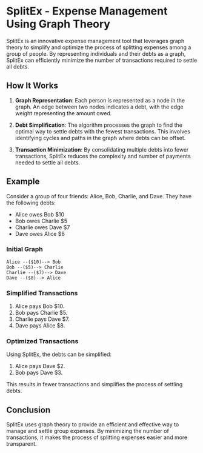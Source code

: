 # SplitEx - Expense Management Using Graph Theory

SplitEx is an innovative expense management tool that leverages graph theory to simplify and optimize the process of splitting expenses among a group of people. By representing individuals and their debts as a graph, SplitEx can efficiently minimize the number of transactions required to settle all debts.

## How It Works

1. **Graph Representation**: Each person is represented as a node in the graph. An edge between two nodes indicates a debt, with the edge weight representing the amount owed.

2. **Debt Simplification**: The algorithm processes the graph to find the optimal way to settle debts with the fewest transactions. This involves identifying cycles and paths in the graph where debts can be offset.

3. **Transaction Minimization**: By consolidating multiple debts into fewer transactions, SplitEx reduces the complexity and number of payments needed to settle all debts.

## Example

Consider a group of four friends: Alice, Bob, Charlie, and Dave. They have the following debts:

- Alice owes Bob $10
- Bob owes Charlie $5
- Charlie owes Dave $7
- Dave owes Alice $8

### Initial Graph

```
Alice --($10)--> Bob
Bob --($5)--> Charlie
Charlie --($7)--> Dave
Dave --($8)--> Alice
```

### Simplified Transactions

1. Alice pays Bob $10.
2. Bob pays Charlie $5.
3. Charlie pays Dave $7.
4. Dave pays Alice $8.

### Optimized Transactions

Using SplitEx, the debts can be simplified:

1. Alice pays Dave $2.
2. Bob pays Dave $3.

This results in fewer transactions and simplifies the process of settling debts.

## Conclusion

SplitEx uses graph theory to provide an efficient and effective way to manage and settle group expenses. By minimizing the number of transactions, it makes the process of splitting expenses easier and more transparent.
